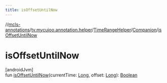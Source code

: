 ```yaml
---
title: isOffsetUntilNow
---
```

//[mcls-annotations](../../../../index.html)/[tv.mycujoo.annotation.helper](../../index.html)/[TimeRangeHelper](../index.html)/[Companion](index.html)/[isOffsetUntilNow](is-offset-until-now.html)



# isOffsetUntilNow



[androidJvm]\
fun [isOffsetUntilNow](is-offset-until-now.html)(currentTime: [Long](https://kotlinlang.org/api/latest/jvm/stdlib/kotlin/-long/index.html), offset: [Long](https://kotlinlang.org/api/latest/jvm/stdlib/kotlin/-long/index.html)): [Boolean](https://kotlinlang.org/api/latest/jvm/stdlib/kotlin/-boolean/index.html)





